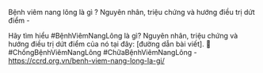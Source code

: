 Bệnh viêm nang lông là gì ? Nguyên nhân, triệu chứng và hướng điều trị dứt điểm - 

Hãy tìm hiểu #BệnhViêmNangLông là gì? Nguyên nhân, triệu chứng và hướng điều trị dứt điểm của nó tại đây: [đường dẫn bài viết]. 🤔 #ChốngBệnhViêmNangLông #ChữaBệnhViêmNangLông - https://ccrd.org.vn/benh-viem-nang-long-la-gi/
